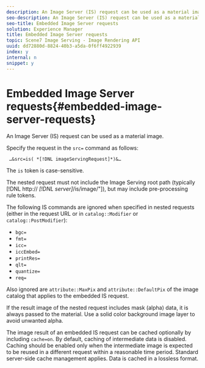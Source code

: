 ```yaml
---
description: An Image Server (IS) request can be used as a material image.
seo-description: An Image Server (IS) request can be used as a material image.
seo-title: Embedded Image Server requests
solution: Experience Manager
title: Embedded Image Server requests
topic: Scene7 Image Serving - Image Rendering API
uuid: dd72880d-8824-40b3-a5da-0f6ff4922939
index: y
internal: n
snippet: y
---
```


# Embedded Image Server requests{#embedded-image-server-requests}

An Image Server (IS) request can be used as a material image.

Specify the request in the `src=` command as follows:

` …&src=is( *[!DNL imageServingRequest]*)&…`

The `is` token is case-sensitive.

The nested request must not include the Image Serving root path (typically [!DNL http:// *[!DNL server]*/is/image/"]), but may include pre-processing rule tokens.

The following IS commands are ignored when specified in nested requests (either in the request URL or in `catalog::Modifier` or `catalog::PostModifier`):

* `bgc=` 
* `fmt=` 
* `icc=` 
* `iccEmbed=` 
* `printRes=` 
* `qlt=` 
* `quantize=` 
* `req=`

Also ignored are `attribute::MaxPix` and `attribute::DefaultPix` of the image catalog that applies to the embedded IS request.

If the result image of the nested request includes mask (alpha) data, it is always passed to the material. Use a solid color background image layer to avoid unwanted alpha.

The image result of an embedded IS request can be cached optionally by including `cache=on`. By default, caching of intermediate data is disabled. Caching should be enabled only when the intermediate image is expected to be reused in a different request within a reasonable time period. Standard server-side cache management applies. Data is cached in a lossless format. 
